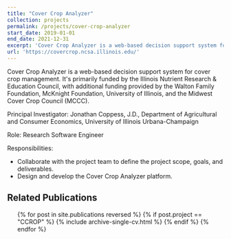 ```yaml
---
title: "Cover Crop Analyzer"
collection: projects
permalink: /projects/cover-crop-analyzer
start_date: 2019-01-01
end_date: 2021-12-31
excerpt: 'Cover Crop Analyzer is a web-based decision support system for cover crop management.'
url: 'https://covercrop.ncsa.illinois.edu/'
---
```


Cover Crop Analyzer is a web-based decision support system for cover crop management. It's primarily funded by the
Illinois Nutrient Research & Education Council, with additional funding provided by the Walton Family Foundation,
McKnight Foundation, University of Illinois, and the Midwest Cover Crop Council (MCCC).

Principal Investigator: Jonathan Coppess, J.D., Department of Agricultural and Consumer Economics, University of
Illinois Urbana-Champaign

Role: Research Software Engineer

Responsibilities:

- Collaborate with the project team to define the project scope, goals, and deliverables.
- Design and develop the Cover Crop Analyzer platform.

## Related Publications

  <ul>{% for post in site.publications reversed %}
    {% if post.project == "CCROP" %}
        {% include archive-single-cv.html %}
    {% endif %}
  {% endfor %}</ul>